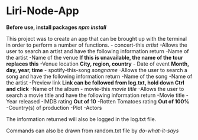 # Liri-Node-App

**Before use, install packages *npm install***

This project was to create an app that can be brought up with the terminal in order to perform a number of functions.
    - concert-this *artist*
        -Allows the user to search an artist and have the following information return
            -Name of the artist
            -Name of the venue **If this is unavailable, the name of the tour replaces this**
            -Venue location **City, region, country**
            - Date of event **Month, day, year, time**
    - spotify-this-song *songname*
        -Allows the user to search a song and have the following information return
            -Name of the song
            -Name of the artist
            -Preview link **Link can be followed from log.txt, hold down Ctrl and click**
            -Name of the album
    - movie-this *movie title*
        -Allows the user to search a movie title and have the following information return
            -Movie title
            -Year released
            -IMDB rating **Out of 10**
            -Rotten Tomatoes rating **Out of 100%**
            -Country(s) of production
            -Plot
            -Actors

The information returned will also be logged in the log.txt file.

Commands can also be drawn from random.txt file by *do-what-it-says*